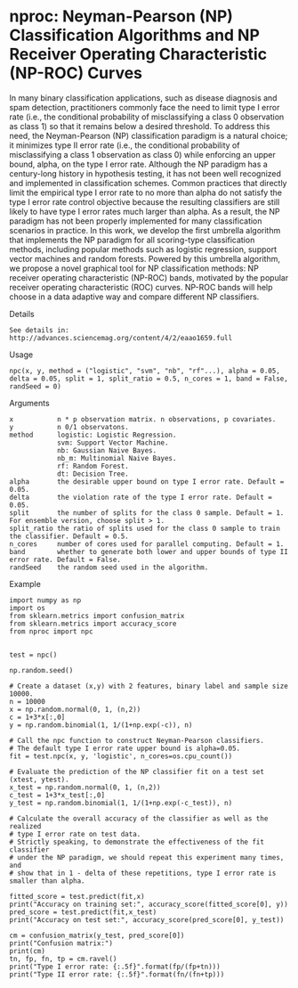 # nproc: Neyman-Pearson (NP) Classification Algorithms and NP Receiver Operating Characteristic (NP-ROC) Curves

In many binary classification applications, such as disease diagnosis and spam detection, practitioners commonly face the need to limit type I error rate (i.e., the conditional probability of misclassifying a class 0 observation as class 1) so that it remains below a desired threshold. To address this need, the Neyman-Pearson (NP) classification paradigm is a natural choice; it minimizes type II error rate (i.e., the conditional probability of misclassifying a class 1 observation as class 0) while enforcing an upper bound, alpha, on the type I error rate. Although the NP paradigm has a century-long history in hypothesis testing, it has not been well recognized and implemented in classification schemes. Common practices that directly limit the empirical type I error rate to no more than alpha do not satisfy the type I error rate control objective because the resulting classifiers are still likely to have type I error rates much larger than alpha. As a result, the NP paradigm has not been properly implemented for many classification scenarios in practice. In this work, we develop the first umbrella algorithm that implements the NP paradigm for all scoring-type classification methods, including popular methods such as logistic regression, support vector machines and random forests. Powered by this umbrella algorithm, we propose a novel graphical tool for NP classification methods: NP receiver operating characteristic (NP-ROC) bands, motivated by the popular receiver operating characteristic (ROC) curves. NP-ROC bands will help choose in a data adaptive way and compare different NP classifiers. 

Details

	See details in: http://advances.sciencemag.org/content/4/2/eaao1659.full

Usage

	npc(x, y, method = ("logistic", "svm", "nb", "rf"...), alpha = 0.05, delta = 0.05, split = 1, split_ratio = 0.5, n_cores = 1, band = False, randSeed = 0)

Arguments

	x   		n * p observation matrix. n observations, p covariates.
	y   		n 0/1 observatons.
	method  	logistic: Logistic Regression.
	    		svm: Support Vector Machine.
	    		nb: Gaussian Naive Bayes.
	    		nb_m: Multinomial Naive Bayes.
	    		rf: Random Forest.
	    		dt: Decision Tree.
	alpha		the desirable upper bound on type I error rate. Default = 0.05.
	delta		the violation rate of the type I error rate. Default = 0.05.
	split		the number of splits for the class 0 sample. Default = 1. For ensemble version, choose split > 1.
	split_ratio	the ratio of splits used for the class 0 sample to train the classifier. Default = 0.5.
	n_cores		number of cores used for parallel computing. Default = 1.
	band		whether to generate both lower and upper bounds of type II error rate. Default = False.
	randSeed	the random seed used in the algorithm.
  
Example

    import numpy as np
    import os
    from sklearn.metrics import confusion_matrix
    from sklearn.metrics import accuracy_score
    from nproc import npc
    
    
    test = npc()
    
    np.random.seed()
    
    # Create a dataset (x,y) with 2 features, binary label and sample size 10000.
    n = 10000
    x = np.random.normal(0, 1, (n,2))
    c = 1+3*x[:,0]
    y = np.random.binomial(1, 1/(1+np.exp(-c)), n)
    
    # Call the npc function to construct Neyman-Pearson classifiers.
    # The default type I error rate upper bound is alpha=0.05.
    fit = test.npc(x, y, 'logistic', n_cores=os.cpu_count())
    
    # Evaluate the prediction of the NP classifier fit on a test set (xtest, ytest).
    x_test = np.random.normal(0, 1, (n,2))
    c_test = 1+3*x_test[:,0]
    y_test = np.random.binomial(1, 1/(1+np.exp(-c_test)), n)
    
    # Calculate the overall accuracy of the classifier as well as the realized 
    # type I error rate on test data.
    # Strictly speaking, to demonstrate the effectiveness of the fit classifier 
    # under the NP paradigm, we should repeat this experiment many times, and 
    # show that in 1 - delta of these repetitions, type I error rate is smaller than alpha.
    
    fitted_score = test.predict(fit,x)
    print("Accuracy on training set:", accuracy_score(fitted_score[0], y))
    pred_score = test.predict(fit,x_test)
    print("Accuracy on test set:", accuracy_score(pred_score[0], y_test))
    
    cm = confusion_matrix(y_test, pred_score[0])
    print("Confusion matrix:")
    print(cm)
    tn, fp, fn, tp = cm.ravel()
    print("Type I error rate: {:.5f}".format(fp/(fp+tn)))
    print("Type II error rate: {:.5f}".format(fn/(fn+tp)))
